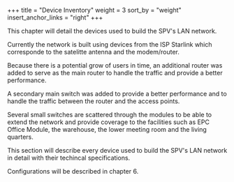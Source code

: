 +++
title = "Device Inventory"
weight = 3
sort_by = "weight"
insert_anchor_links = "right"
+++

This chapter will detail the devices used to build the SPV's LAN network.

Currently the network is built using devices from the ISP Starlink which corresponde to the satelitte antenna and the modem/router.

Because there is a potential grow of users in time, an additional router was added to serve as the main router to handle the traffic and provide a better performance.

A secondary main switch was added to provide a better performance and to handle the traffic between the router and the access points.

Several small switches are scattered through the modules to be able to extend the network and provide coverage to the facilities such as EPC Office Module, the warehouse, the lower meeting room and the living quarters.

This section will describe every device used to build the SPV's LAN network in detail with their techincal specifications.

Configurations will be described in chapter 6.


